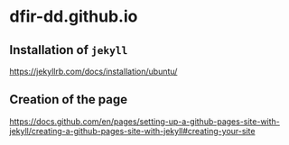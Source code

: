 # dfir-dd.github.io

## Installation of `jekyll`

<https://jekyllrb.com/docs/installation/ubuntu/>

## Creation of the page

<https://docs.github.com/en/pages/setting-up-a-github-pages-site-with-jekyll/creating-a-github-pages-site-with-jekyll#creating-your-site>
